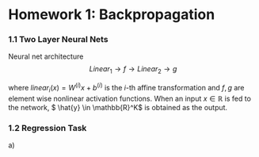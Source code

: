 # Homework 1: Backpropagation

### 1.1 Two Layer Neural Nets
Neural net architecture
$$
Linear_1 \rightarrow f \rightarrow Linear_2 \rightarrow g
$$

where $linear_{i}(x) = W^{(i)}x + b^{(i)}$ is the $i$-th affine transformation and $f,g$ are element wise nonlinear activation functions. When an input $x \in \mathbb{R}$ is fed to the network, $ \hat{y} \in \mathbb{R}^K$ is obtained as the output.

### 1.2 Regression Task

a)